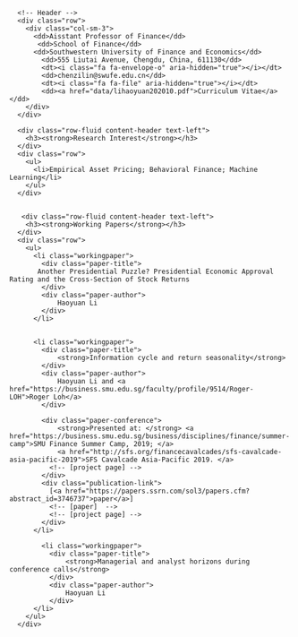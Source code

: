 <html lang="en">
  <body>
    <div class="container" id="container">
    
      <!-- Header -->
      <div class="row">
        <div class="col-sm-3">
          <dd>Aisstant Professor of Finance</dd>
           <dd>School of Finance</dd>
          <dd>Southwestern University of Finance and Economics</dd>
            <dd>555 Liutai Avenue, Chengdu, China, 611130</dd>
            <dt><i class="fa fa-envelope-o" aria-hidden="true"></i></dt>
            <dd>chenzilin@swufe.edu.cn</dd>
            <dt><i class="fa fa-file" aria-hidden="true"></i></dt>
            <dd><a href="data/lihaoyuan202010.pdf">Curriculum Vitae</a></dd>
        </div>
      </div>

      <div class="row-fluid content-header text-left">
        <h3><strong>Research Interest</strong></h3>
      </div>
      <div class="row">
        <ul>
          <li>Empirical Asset Pricing; Behavioral Finance; Machine Learning</li>
        </ul>
      </div>
      
      
       <div class="row-fluid content-header text-left">
        <h3><strong>Working Papers</strong></h3>
      </div>
      <div class="row">
        <ul>
          <li class="workingpaper">
            <div class="paper-title">
           Another Presidential Puzzle? Presidential Economic Approval Rating and the Cross-Section of Stock Returns
            </div>
            <div class="paper-author">
                Haoyuan Li
            </div>
          </li>

          
          <li class="workingpaper">
            <div class="paper-title">
                <strong>Information cycle and return seasonality</strong>
            </div>
            <div class="paper-author">
                Haoyuan Li and <a href="https://business.smu.edu.sg/faculty/profile/9514/Roger-LOH">Roger Loh</a>
            </div>
          
            <div class="paper-conference">
                <strong>Presented at: </strong> <a href="https://business.smu.edu.sg/business/disciplines/finance/summer-camp">SMU Finance Summer Camp, 2019; </a> 
                <a href="http://sfs.org/financecavalcades/sfs-cavalcade-asia-pacific-2019">SFS Cavalcade Asia-Pacific 2019. </a>
              <!-- [project page] -->
            </div>
            <div class="publication-link">
              [<a href="https://papers.ssrn.com/sol3/papers.cfm?abstract_id=3746737">paper</a>]
              <!-- [paper]  -->
              <!-- [project page] -->
            </div>
          </li>
          
            <li class="workingpaper">
              <div class="paper-title">
                  <strong>Managerial and analyst horizons during conference calls</strong>
              </div>
              <div class="paper-author">
                  Haoyuan Li 
              </div>          
          </li>
        </ul>
      </div>
         

  
            
  </body>
</html>
